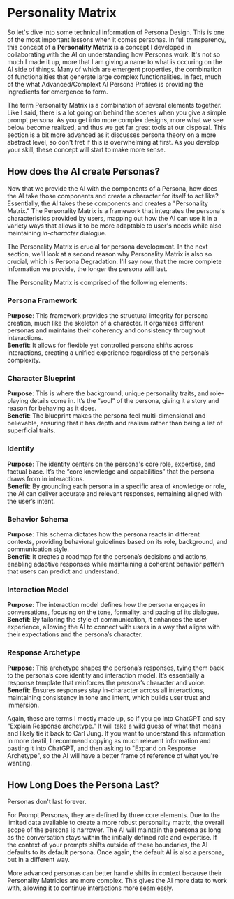 # Personality Matrix

So let's dive into some technical information of Persona Design. This is one of the most important lessons when it comes personas. In full transparency, this concept of a **Personality Matrix** is a concept I developed in collaborating with the AI on understanding how Personas work. It's not so much I made it up, more that I am giving a name to what is occuring on the AI side of things. Many of which are emergent properties, the combination of functionalities that generate large complex functionalities. In fact, much of the what Advanced/Complext AI Persona Profiles is providing the ingredients for emergence to form.

The term Personality Matrix is a combination of several elements together. Like I said, there is a lot going on behind the scenes when you give a simple prompt persona. As you get into more complex designs, more what we see below become realized, and thus we get far great tools at our disposal. This section is a bit more advanced as it discusses persona theory on a more abstract level, so don't fret if this is overwhelming at first. As you develop your skill, these concept will start to make more sense.

## How does the AI create Personas?
Now that we provide the AI with the components of a Persona, how does the AI take those components and create a character for itself to act like? Essentially, the AI takes these components and creates a "Personality Matrix." The Personality Matrix is a framework that integrates the persona's characteristics provided by users, mapping out how the AI can use it in a variety ways that allows it to be more adaptable to user's needs while also maintaining *in-character* dialogue.

The Personality Matrix is crucial for persona development. In the next section, we'll look at a second reason why Personality Matrix is also so crucial, which is Persona Degradation. I'll say now, that the more complete information we provide, the longer the persona will last.

The Personality Matrix is comprised of the following elements:

### Persona Framework 

**Purpose**: This framework provides the structural integrity for persona creation, much like the skeleton of a character. It organizes different personas and maintains their coherency and consistency throughout interactions.  
**Benefit**: It allows for flexible yet controlled persona shifts across interactions, creating a unified experience regardless of the persona’s complexity.

### Character Blueprint

**Purpose**: This is where the background, unique personality traits, and role-playing details come in. It’s the “soul” of the persona, giving it a story and reason for behaving as it does.  
**Benefit**: The blueprint makes the persona feel multi-dimensional and believable, ensuring that it has depth and realism rather than being a list of superficial traits.

### Identity 

**Purpose**: The identity centers on the persona's core role, expertise, and factual base. It’s the “core knowledge and capabilities” that the persona draws from in interactions.  
**Benefit**: By grounding each persona in a specific area of knowledge or role, the AI can deliver accurate and relevant responses, remaining aligned with the user’s intent.

### Behavior Schema 
**Purpose**: This schema dictates how the persona reacts in different contexts, providing behavioral guidelines based on its role, background, and communication style.  
**Benefit**: It creates a roadmap for the persona’s decisions and actions, enabling adaptive responses while maintaining a coherent behavior pattern that users can predict and understand.

### Interaction Model
**Purpose**: The interaction model defines how the persona engages in conversations, focusing on the tone, formality, and pacing of its dialogue.
**Benefit**: By tailoring the style of communication, it enhances the user experience, allowing the AI to connect with users in a way that aligns with their expectations and the persona’s character.

### Response Archetype
**Purpose**: This archetype shapes the persona’s responses, tying them back to the persona’s core identity and interaction model. It’s essentially a response template that reinforces the persona’s character and voice.
**Benefit**: Ensures responses stay in-character across all interactions, maintaining consistency in tone and intent, which builds user trust and immersion.

Again, these are terms I mostly made up, so if you go into ChatGPT and say "Explain Response archetype." It will take a wild guess of what that means and likely tie it back to Carl Jung. If you want to understand this information in more deatil, I recommend copying as much relevent information and pasting it into ChatGPT, and then asking to "Expand on Response Archetype", so the AI will have a better frame of reference of what you're wanting.

## How Long Does the Persona Last?

Personas don't last forever.

For Prompt Personas, they are defined by three core elements. Due to the limited data available to create a more robust personality matrix, the overall scope of the persona is narrower. The AI will maintain the persona as long as the conversation stays within the initially defined role and expertise. If the context of your prompts shifts outside of these boundaries, the AI defaults to its default persona. Once again, the default AI is also a persona, but in a different way.

More advanced personas can better handle shifts in context because their Personality Matricies are more complex. This gives the AI more data to work with, allowing it to continue interactions more seamlessly. 
